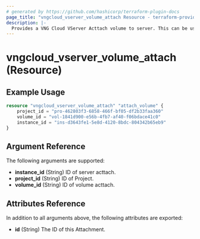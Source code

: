 ```yaml
---
# generated by https://github.com/hashicorp/terraform-plugin-docs
page_title: "vngcloud_vserver_volume_attach Resource - terraform-provider-vngcloud"
description: |-
  Provides a VNG Cloud VServer Acttach volume to server. This can be used to create and delete.
---
```


# vngcloud_vserver_volume_attach (Resource)



## Example Usage

```terraform
resource "vngcloud_vserver_volume_attach" "attach_volume" {
    project_id = "pro-462803f3-6858-466f-bf05-df2b33faa360"
    volume_id = "vol-1841d900-e56b-4fb7-af40-f06bdace41c0"
    instance_id = "ins-d3643fe1-5e8d-4120-8bdc-804342b65eb9"
}
```

## Argument Reference

The following arguments are supported:

- **instance_id** (String) ID of server acttach.
- **project_id** (String) ID of Project.
- **volume_id** (String) ID of volume acttach.

## Attributes Reference

In addition to all arguments above, the following attributes are exported:

- **id** (String) The ID of this Attachment.


